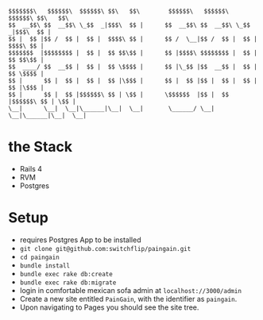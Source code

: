 ```

$$$$$$$\   $$$$$$\  $$$$$$\ $$\   $$\        $$$$$$\   $$$$$$\  $$$$$$\ $$\   $$\
$$  __$$\ $$  __$$\ \_$$  _|$$$\  $$ |      $$  __$$\ $$  __$$\ \_$$  _|$$$\  $$ |
$$ |  $$ |$$ /  $$ |  $$ |  $$$$\ $$ |      $$ /  \__|$$ /  $$ |  $$ |  $$$$\ $$ |
$$$$$$$  |$$$$$$$$ |  $$ |  $$ $$\$$ |      $$ |$$$$\ $$$$$$$$ |  $$ |  $$ $$\$$ |
$$  ____/ $$  __$$ |  $$ |  $$ \$$$$ |      $$ |\_$$ |$$  __$$ |  $$ |  $$ \$$$$ |
$$ |      $$ |  $$ |  $$ |  $$ |\$$$ |      $$ |  $$ |$$ |  $$ |  $$ |  $$ |\$$$ |
$$ |      $$ |  $$ |$$$$$$\ $$ | \$$ |      \$$$$$$  |$$ |  $$ |$$$$$$\ $$ | \$$ |
\__|      \__|  \__|\______|\__|  \__|       \______/ \__|  \__|\______|\__|  \__|

```

# the Stack

* Rails 4
* RVM
* Postgres


# Setup

* requires Postgres App to be installed
* `git clone git@github.com:switchflip/paingain.git`
* `cd paingain`
* `bundle install`
* `bundle exec rake db:create`
* `bundle exec rake db:migrate`
* login in comfortable mexican sofa admin at `localhost://3000/admin`
* Create a new site entitled `PainGain`, with the identifier as `paingain`.
* Upon navigating to Pages you should see the site tree.
